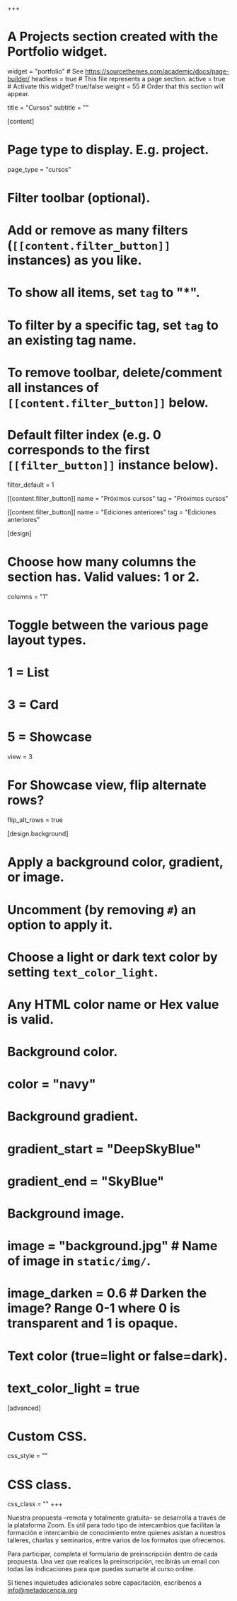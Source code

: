 +++
# A Projects section created with the Portfolio widget.
widget = "portfolio"  # See https://sourcethemes.com/academic/docs/page-builder/
headless = true  # This file represents a page section.
active = true  # Activate this widget? true/false
weight = 55  # Order that this section will appear.

title = "Cursos"
subtitle = ""

[content]
  # Page type to display. E.g. project.
  page_type = "cursos"
  
  # Filter toolbar (optional).
  # Add or remove as many filters (`[[content.filter_button]]` instances) as you like.
  # To show all items, set `tag` to "*".
  # To filter by a specific tag, set `tag` to an existing tag name.
  # To remove toolbar, delete/comment all instances of `[[content.filter_button]]` below.
  
  # Default filter index (e.g. 0 corresponds to the first `[[filter_button]]` instance below).
  filter_default = 1
   
  [[content.filter_button]]
    name = "Próximos cursos"
    tag = "Próximos cursos"
    
  [[content.filter_button]]
    name = "Ediciones anteriores"
    tag = "Ediciones anteriores"


[design]
  # Choose how many columns the section has. Valid values: 1 or 2.
  columns = "1"

  # Toggle between the various page layout types.
  #   1 = List
  #   3 = Card
  #   5 = Showcase
  view = 3

  # For Showcase view, flip alternate rows?
  flip_alt_rows = true

[design.background]
  # Apply a background color, gradient, or image.
  #   Uncomment (by removing `#`) an option to apply it.
  #   Choose a light or dark text color by setting `text_color_light`.
  #   Any HTML color name or Hex value is valid.
  
  # Background color.
  # color = "navy"
  
  # Background gradient.
  # gradient_start = "DeepSkyBlue"
  # gradient_end = "SkyBlue"
  
  # Background image.
  # image = "background.jpg"  # Name of image in `static/img/`.
  # image_darken = 0.6  # Darken the image? Range 0-1 where 0 is transparent and 1 is opaque.

  # Text color (true=light or false=dark).
  # text_color_light = true  
  
[advanced]
 # Custom CSS. 
 css_style = ""
 
 # CSS class.
 css_class = ""
+++


Nuestra propuesta –remota y totalmente gratuita– se desarrolla a través de la plataforma Zoom. Es útil para todo tipo de intercambios que facilitan la formación e intercambio de conocimiento entre quienes asistan a nuestros talleres, charlas y seminarios, entre varios de los formatos que ofrecemos.

Para participar, completa el formulario de preinscripción dentro de cada propuesta. Una vez que realices la preinscripción, recibirás un email con todas las indicaciones para que puedas sumarte al curso online.

Si tienes inquietudes adicionales sobre capacitación, escríbenos a info@metadocencia.org
